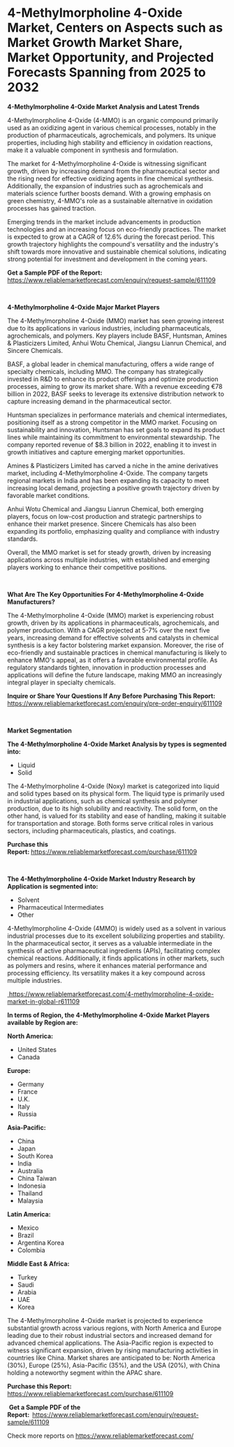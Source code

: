 <p><h1>4-Methylmorpholine 4-Oxide Market, Centers on Aspects such as Market Growth Market Share, Market Opportunity, and Projected Forecasts Spanning from 2025 to 2032</h1></p><p><strong>4-Methylmorpholine 4-Oxide Market Analysis and Latest Trends</strong></p>
<p><p>4-Methylmorpholine 4-Oxide (4-MMO) is an organic compound primarily used as an oxidizing agent in various chemical processes, notably in the production of pharmaceuticals, agrochemicals, and polymers. Its unique properties, including high stability and efficiency in oxidation reactions, make it a valuable component in synthesis and formulation.</p><p>The market for 4-Methylmorpholine 4-Oxide is witnessing significant growth, driven by increasing demand from the pharmaceutical sector and the rising need for effective oxidizing agents in fine chemical synthesis. Additionally, the expansion of industries such as agrochemicals and materials science further boosts demand. With a growing emphasis on green chemistry, 4-MMO's role as a sustainable alternative in oxidation processes has gained traction.</p><p>Emerging trends in the market include advancements in production technologies and an increasing focus on eco-friendly practices. The market is expected to grow at a CAGR of 12.6% during the forecast period. This growth trajectory highlights the compound's versatility and the industry's shift towards more innovative and sustainable chemical solutions, indicating strong potential for investment and development in the coming years.</p></p>
<p><strong>Get a Sample PDF of the Report:&nbsp;</strong> <a href="https://www.reliablemarketforecast.com/enquiry/request-sample/611109?utm_campaign=2458&utm_medium=2&utm_source=Github&utm_content=ia&utm_term=23032025&utm_id=4-methylmorpholine-4-oxide">https://www.reliablemarketforecast.com/enquiry/request-sample/611109</a></p>
<p>&nbsp;</p>
<p><strong>4-Methylmorpholine 4-Oxide Major Market Players</strong></p>
<p><p>The 4-Methylmorpholine 4-Oxide (MMO) market has seen growing interest due to its applications in various industries, including pharmaceuticals, agrochemicals, and polymers. Key players include BASF, Huntsman, Amines & Plasticizers Limited, Anhui Wotu Chemical, Jiangsu Lianrun Chemical, and Sincere Chemicals.</p><p>BASF, a global leader in chemical manufacturing, offers a wide range of specialty chemicals, including MMO. The company has strategically invested in R&D to enhance its product offerings and optimize production processes, aiming to grow its market share. With a revenue exceeding €78 billion in 2022, BASF seeks to leverage its extensive distribution network to capture increasing demand in the pharmaceutical sector.</p><p>Huntsman specializes in performance materials and chemical intermediates, positioning itself as a strong competitor in the MMO market. Focusing on sustainability and innovation, Huntsman has set goals to expand its product lines while maintaining its commitment to environmental stewardship. The company reported revenue of $8.3 billion in 2022, enabling it to invest in growth initiatives and capture emerging market opportunities.</p><p>Amines & Plasticizers Limited has carved a niche in the amine derivatives market, including 4-Methylmorpholine 4-Oxide. The company targets regional markets in India and has been expanding its capacity to meet increasing local demand, projecting a positive growth trajectory driven by favorable market conditions.</p><p>Anhui Wotu Chemical and Jiangsu Lianrun Chemical, both emerging players, focus on low-cost production and strategic partnerships to enhance their market presence. Sincere Chemicals has also been expanding its portfolio, emphasizing quality and compliance with industry standards.</p><p>Overall, the MMO market is set for steady growth, driven by increasing applications across multiple industries, with established and emerging players working to enhance their competitive positions.</p></p>
<p>&nbsp;</p>
<p><strong>What Are The Key Opportunities For 4-Methylmorpholine 4-Oxide Manufacturers?</strong></p>
<p><p>The 4-Methylmorpholine 4-Oxide (MMO) market is experiencing robust growth, driven by its applications in pharmaceuticals, agrochemicals, and polymer production. With a CAGR projected at 5-7% over the next five years, increasing demand for effective solvents and catalysts in chemical synthesis is a key factor bolstering market expansion. Moreover, the rise of eco-friendly and sustainable practices in chemical manufacturing is likely to enhance MMO's appeal, as it offers a favorable environmental profile. As regulatory standards tighten, innovation in production processes and applications will define the future landscape, making MMO an increasingly integral player in specialty chemicals.</p></p>
<p><strong>Inquire or Share Your Questions If Any Before Purchasing This Report:</strong> <a href="https://www.reliablemarketforecast.com/enquiry/pre-order-enquiry/611109?utm_campaign=2458&utm_medium=2&utm_source=Github&utm_content=ia&utm_term=23032025&utm_id=4-methylmorpholine-4-oxide">https://www.reliablemarketforecast.com/enquiry/pre-order-enquiry/611109</a></p>
<p>&nbsp;</p>
<p><strong>Market Segmentation</strong></p>
<p><strong>The 4-Methylmorpholine 4-Oxide Market Analysis by types is segmented into:</strong></p>
<p><ul><li>Liquid</li><li>Solid</li></ul></p>
<p><p>The 4-Methylmorpholine 4-Oxide (Noxy) market is categorized into liquid and solid types based on its physical form. The liquid type is primarily used in industrial applications, such as chemical synthesis and polymer production, due to its high solubility and reactivity. The solid form, on the other hand, is valued for its stability and ease of handling, making it suitable for transportation and storage. Both forms serve critical roles in various sectors, including pharmaceuticals, plastics, and coatings.</p></p>
<p><strong>Purchase this Report:&nbsp;</strong><a href="https://www.reliablemarketforecast.com/purchase/611109?utm_campaign=2458&utm_medium=2&utm_source=Github&utm_content=ia&utm_term=23032025&utm_id=4-methylmorpholine-4-oxide">https://www.reliablemarketforecast.com/purchase/611109</a></p>
<p>&nbsp;</p>
<p><strong>The 4-Methylmorpholine 4-Oxide Market Industry Research by Application is segmented into:</strong></p>
<p><ul><li>Solvent</li><li>Pharmaceutical Intermediates</li><li>Other</li></ul></p>
<p><p>4-Methylmorpholine 4-Oxide (4MMO) is widely used as a solvent in various industrial processes due to its excellent solubilizing properties and stability. In the pharmaceutical sector, it serves as a valuable intermediate in the synthesis of active pharmaceutical ingredients (APIs), facilitating complex chemical reactions. Additionally, it finds applications in other markets, such as polymers and resins, where it enhances material performance and processing efficiency. Its versatility makes it a key compound across multiple industries.</p></p>
<p><a href="https://www.reliablemarketforecast.com/4-methylmorpholine-4-oxide-market-in-global-r611109?utm_campaign=2458&utm_medium=2&utm_source=Github&utm_content=ia&utm_term=23032025&utm_id=4-methylmorpholine-4-oxide">&nbsp;https://www.reliablemarketforecast.com/4-methylmorpholine-4-oxide-market-in-global-r611109</a></p>
<p><strong>In terms of Region, the 4-Methylmorpholine 4-Oxide Market Players available by Region are:</strong></p>
<p>
    <p> <strong> North America: </strong>
        <ul>
            <li>United States</li>
            <li>Canada</li>
        </ul>
        </p> 
    <p> <strong> Europe: </strong>
        <ul>
            <li>Germany</li>
            <li>France</li>
            <li>U.K.</li>
            <li>Italy</li>
            <li>Russia</li>
        </ul>
        </p> 
    <p> <strong> Asia-Pacific: </strong>
        <ul>
            <li>China</li>
            <li>Japan</li>
            <li>South Korea</li>
            <li>India</li>
            <li>Australia</li>
            <li>China Taiwan</li>
            <li>Indonesia</li>
            <li>Thailand</li>
            <li>Malaysia</li>
        </ul>
        </p> 
    <p> <strong> Latin America: </strong>
        <ul>
            <li>Mexico</li>
            <li>Brazil</li>
            <li>Argentina Korea</li>
            <li>Colombia</li>
        </ul>
        </p> 
    <p> <strong> Middle East & Africa: </strong>
        <ul>
            <li>Turkey</li>
            <li>Saudi</li>
            <li>Arabia</li>
            <li>UAE</li>
            <li>Korea</li>
        </ul>
    </p>
    </p>
<p><p>The 4-Methylmorpholine 4-Oxide market is projected to experience substantial growth across various regions, with North America and Europe leading due to their robust industrial sectors and increased demand for advanced chemical applications. The Asia-Pacific region is expected to witness significant expansion, driven by rising manufacturing activities in countries like China. Market shares are anticipated to be: North America (30%), Europe (25%), Asia-Pacific (35%), and the USA (20%), with China holding a noteworthy segment within the APAC share.</p></p>
<p><strong>Purchase this Report: </strong><a href="https://www.reliablemarketforecast.com/purchase/611109?utm_campaign=2458&utm_medium=2&utm_source=Github&utm_content=ia&utm_term=23032025&utm_id=4-methylmorpholine-4-oxide">https://www.reliablemarketforecast.com/purchase/611109</a></p>
<p>&nbsp;<strong>Get a Sample PDF of the Report:&nbsp;&nbsp;</strong><a href="https://www.reliablemarketforecast.com/enquiry/request-sample/611109?utm_campaign=2458&utm_medium=2&utm_source=Github&utm_content=ia&utm_term=23032025&utm_id=4-methylmorpholine-4-oxide">https://www.reliablemarketforecast.com/enquiry/request-sample/611109</a></p>
<p><strong></strong></p>
<p>Check more reports on <a href="https://www.reliablemarketforecast.com/?utm_campaign=2458&utm_medium=2&utm_source=Github&utm_content=ia&utm_term=23032025&utm_id=4-methylmorpholine-4-oxide">https://www.reliablemarketforecast.com/</a></p>